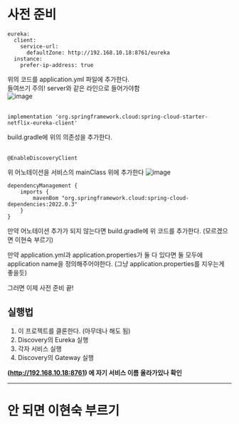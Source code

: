 # 사전 준비
```
eureka:
  client:
    service-url:
      defaultZone: http://192.168.10.18:8761/eureka
  instance:
    prefer-ip-address: true
```
위의 코드를 application.yml 파일에 추가한다. <br/>
들여쓰기 주의! server와 같은 라인으로 들어가야함 <br/>
![image](https://github.com/user-attachments/assets/8462f77b-e7dc-44e4-9df6-de221c5861fd)
<br/>
<br/>
```
implementation 'org.springframework.cloud:spring-cloud-starter-netflix-eureka-client'
```
build.gradle에 위의 의존성을 추가한다.
<br/>
<br/>
```
@EnableDiscoveryClient
```
위 어노테이션을 서비스의 mainClass 위에 추가한다
![image](https://github.com/user-attachments/assets/6440cbfc-1f52-4d6f-b1cb-0c8d6f4b9a94)
<br/>
```
dependencyManagement {
	imports {
		mavenBom "org.springframework.cloud:spring-cloud-dependencies:2022.0.3"
	}
}
```
만약 어노테이션 추가가 되지 않는다면 build.gradle에 위 코드를 추가한다. (모르겠으면 이현숙 부르기)

만약 application.yml과 application.properties가 둘 다 있다면 둘 모두에 application name을 정의해주어야한다. (그냥 application.properties를 지우는게 좋을듯)

그러면 이제 사전 준비 끝!



## 실행법
1. 이 프로젝트를 클론한다. (아무데나 해도 됨)
2. Discovery의 Eureka 실행
3. 각자 서비스 실행
4. Discovery의 Gateway 실행

**(http://192.168.10.18:8761) 에 자기 서비스 이름 올라가있나 확인**

<hr/>

# 안 되면 이현숙 부르기
